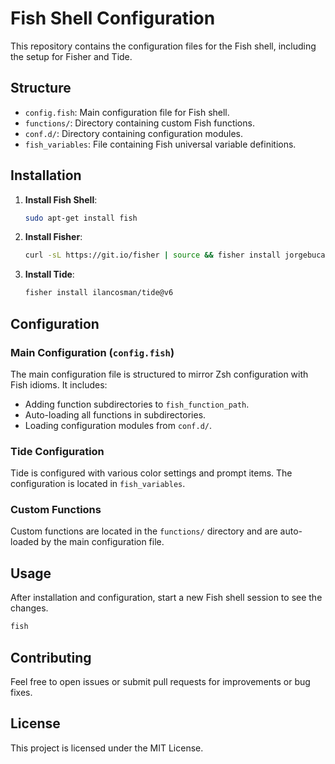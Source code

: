 # Fish Shell Configuration

This repository contains the configuration files for the Fish shell, including the setup for Fisher and Tide.

## Structure

- `config.fish`: Main configuration file for Fish shell.
- `functions/`: Directory containing custom Fish functions.
- `conf.d/`: Directory containing configuration modules.
- `fish_variables`: File containing Fish universal variable definitions.

## Installation

1. **Install Fish Shell**:
   ```sh
   sudo apt-get install fish
   ```

2. **Install Fisher**:
   ```sh
   curl -sL https://git.io/fisher | source && fisher install jorgebucaran/fisher
   ```

3. **Install Tide**:
   ```sh
   fisher install ilancosman/tide@v6
   ```

## Configuration

### Main Configuration (`config.fish`)

The main configuration file is structured to mirror Zsh configuration with Fish idioms. It includes:

- Adding function subdirectories to `fish_function_path`.
- Auto-loading all functions in subdirectories.
- Loading configuration modules from `conf.d/`.

### Tide Configuration

Tide is configured with various color settings and prompt items. The configuration is located in `fish_variables`.

### Custom Functions

Custom functions are located in the `functions/` directory and are auto-loaded by the main configuration file.

## Usage

After installation and configuration, start a new Fish shell session to see the changes.

```sh
fish
```

## Contributing

Feel free to open issues or submit pull requests for improvements or bug fixes.

## License

This project is licensed under the MIT License.
